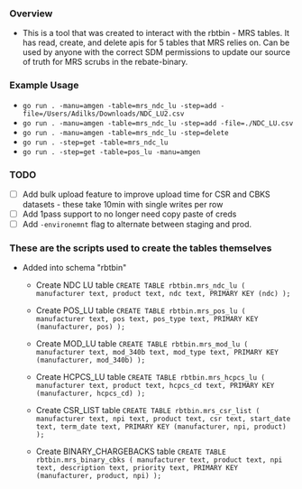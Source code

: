 ### Overview
* This is a tool that was created to interact with the rbtbin - MRS tables. It has read, create, and delete apis for 5 tables that MRS relies on. Can be used by anyone with the correct SDM permissions to update our source of truth for MRS scrubs in the rebate-binary.

### Example Usage
* `go run . -manu=amgen -table=mrs_ndc_lu -step=add -file=/Users/Adilks/Downloads/NDC_LU2.csv`
* `go run . -manu=amgen -table=mrs_ndc_lu -step=add -file=./NDC_LU.csv`
* `go run . -manu=amgen -table=mrs_ndc_lu -step=delete`
* `go run . -step=get -table=mrs_ndc_lu`
* `go run . -step=get -table=pos_lu -manu=amgen`


### TODO
* [ ] Add bulk upload feature to improve upload time for CSR and CBKS datasets - these take 10min with single writes per row
* [ ] Add 1pass support to no longer need copy paste of creds
* [ ] Add `-environemnt` flag to alternate between staging and prod.

### These are the scripts used to create the tables themselves
* Added into schema "rbtbin"
    * Create NDC LU table
        `CREATE TABLE rbtbin.mrs_ndc_lu ( manufacturer text, product text, ndc text, PRIMARY KEY (ndc) );`

    * Create POS_LU table
        `CREATE TABLE rbtbin.mrs_pos_lu ( manufacturer text, pos text, pos_type text, PRIMARY KEY (manufacturer, pos) );`

    * Create MOD_LU table
        `CREATE TABLE rbtbin.mrs_mod_lu ( manufacturer text, mod_340b text, mod_type text, PRIMARY KEY (manufacturer, mod_340b) );`

    * Create HCPCS_LU table
        `CREATE TABLE rbtbin.mrs_hcpcs_lu ( manufacturer text, product text, hcpcs_cd text, PRIMARY KEY (manufacturer, hcpcs_cd) );`

    * Create CSR_LIST table
        `CREATE TABLE rbtbin.mrs_csr_list ( manufacturer text, npi text, product text, csr text, start_date text, term_date text, PRIMARY KEY (manufacturer, npi, product) );`

    * Create BINARY_CHARGEBACKS table
        `CREATE TABLE rbtbin.mrs_binary_cbks ( manufacturer text, product text, npi text, description text, priority text, PRIMARY KEY (manufacturer, product, npi) );`
